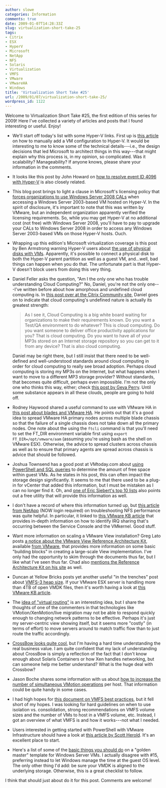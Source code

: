```yaml
---
author: slowe
categories: Information
comments: true
date: 2009-01-07T14:28:33Z
slug: virtualization-short-take-25
tags:
- Citrix
- ESX
- HyperV
- Microsoft
- NetApp
- NFS
- Solaris
- Virtualization
- VMFS
- VMware
- VMwareHA
- Windows
title: 'Virtualization Short Take #25'
url: /2009/01/07/virtualization-short-take-25/
wordpress_id: 1122
---
```


Welcome to Virtualization Short Take #25, the first edition of this series for 2009! Here I've collected a variety of articles and posts that I found interesting or useful. Enjoy!

* We'll start off today's list with some Hyper-V links. First up is [this article](http://blogs.msdn.com/robertvi/archive/2008/12/19/howto-manually-add-a-vm-configuration-to-hyper-v.aspx) on how to manually add a VM configuration to Hyper-V. It would be interesting to me to know some of the technical details---i.e., the design decisions that led Microsoft to architect things in this way---that might explain why this process is, in my opinion, so complicated. Was it scalability? Manageability? If anyone knows, please share your information in the comments.

* It looks like this post by John Howard on [how to resolve event ID 4096 with Hyper-V](http://blogs.technet.com/jhoward/archive/2008/12/28/hyper-v-resolving-event-id-4096.aspx) is also closely related.

* This blog post brings to light a clause in Microsoft's licensing policy that [forces organizations to use Windows Server 2008 CALs](http://blogs.vmware.com/virtualreality/2008/12/do-i-really-need-to-upgrade-all-my-windows-server-2003-cals-in-order-to-run-on-windows-hyper-v.html) when accessing a Windows Server 2003-based VM hosted on Hyper-V. In the spirit of disclosure, it's important to note that this was written by VMware, but an independent organization apparently verified the licensing requirements. So, while you may get Hyper-V at no additional cost (not free) with Windows Server 2008, you'll have to pay to upgrade your CALs to Windows Server 2008 in order to access any Windows Server 2003-based VMs on those Hyper-V hosts. Ouch.

* Wrapping up this edition's Microsoft virtualization coverage is this post by Ben Armstrong warning Hyper-V users about [the use of physical disks with VMs](http://blogs.msdn.com/virtual_pc_guy/archive/2008/12/15/being-careful-with-physical-disks.aspx). Apparently, it's possible to connect a physical disk to both the Hyper-V parent partition as well as a guest VM, and...well, bad things can happen when you do that. The unfortunate part is that Hyper-V doesn't block users from doing this very thing.

* Daniel Feller asks the question, "Am I the only one who has trouble understanding Cloud Computing?" No, Daniel, you're not the only one---I've written before about how amorphous and undefined cloud computing is. In [this post over at the Citrix Community site](http://community.citrix.com/pages/viewpage.action?pageId=50364953), Daniel goes on to indicate that cloud computing's undefined nature is actually its greatest strength:  

    >As I see it, Cloud Computing is a big white board waiting for organizations to make their requirements known.  Do you want a Test/QA environment to do whatever? This is cloud computing. Do you want someone to deliver office productivity applications for you? That is cloud computing. Do you want to have all of your MP3s stored on an Internet storage repository so you can get to it from any device?  That is also cloud computing.

    Daniel may be right there, but I still insist that there need to be well-defined and well-understood standards around cloud computing in order for cloud computing to really see broad adoption. Perhaps cloud computing is storing my MP3s on the Internet, but what happens when I want to move to a different MP3 storage provider? Without standards, that becomes quite difficult, perhaps even impossible. I'm not the only one who thinks this way, either; check [this post by Geva Perry](http://gevaperry.typepad.com/main/2008/12/vendor-vision-lockin-in-the-cloud.html). Until some substance appears in all these clouds, people are going to hold off.

* Rodney Haywood shared a useful command to use with VMware HA in [this post about blades and VMware HA](http://rodos.haywood.org/2008/12/blade-enclosures-and-ha.html). He points out that it's a good idea to spread VMware HA primary nodes across multiple blade chassis so that the failure of a single chassis does not take down all the primary nodes. One note about the using the `ftcli` command is that you'll need to set the FT\_DIR environment variable first using `export FT_DIR=/opt/vmware/aam` (assuming you're using bash as the shell on VMware ESX). Otherwise, the advice to spread clusters across chassis as well as to ensure that primary agents are spread across chassis is advice that should be followed.

* Joshua Townsend has a good post at VMtoday.com about [using PowerShell and SQL queries](http://vmtoday.com/2008/12/obtaining-vmware-guest-disk-free-space-for-nfs-sizing/) to determine the amount of free space within guest VMs. As he states in his post, this can often impact the storage design significantly. It seems to me that there used to be a plug-in for vCenter that added this information, but I must be mistaken as I can no longer find it. Oh, and [one of Eric Siebert's top 10 lists](http://vmware-land.com/Top_10_Lists.html#top10_admin_tools) also points out a free utility that will provide this information as well.

* I don't have a record of where this information turned up, but [this article from NetApp](https://now.netapp.com/Knowledgebase/solutionarea.asp?id=kb41202) (NOW login required) on troubleshooting NFS performance was quite helpful. In particular, it linked to [this VMware KB article](http://kb.vmware.com/selfservice/microsites/search.do?cmd=displayKC&docType=kc&externalId=1003710&sliceId=2&docTypeID=DT_KB_1_1&dialogID=7006425&stateId=0%200%202781970) that provides in-depth information on how to identify IRQ sharing that's occurring between the Service Console and the VMkernel. Good stuff.

* Want more information on scaling a VMware View installation? Greg Lato posts [a notice about the VMware View Reference Architecture Kit](http://www.latogalabs.com/2008/12/vmware-view-building-blocks-architecture-guide/), available [from VMware](http://www.vmware.com/resources/wp/view_reference_architecture_register.html), that provides more information on some basic "building blocks" in creating a large-scale View implementation. I've only had the opportunity to skim through the documents thus far, but I like what I've seen thus far. Chad also [mentions the Reference Architecture Kit on his site](http://virtualgeek.typepad.com/virtual_geek/2008/12/vmware-view-managercomposer-1000-client-reference-architecture.html) as well.

* Duncan at Yellow Bricks posts yet another useful "in the trenches" post about [VMFS-3 heap size](http://www.yellow-bricks.com/2008/12/19/heap-size-vmfs3/). If your VMware ESX server is handling more than 4TB of open VMDK files, then it's worth having a look at [this VMware KB article](http://kb.vmware.com/selfservice/microsites/search.do?cmd=displayKC&docType=kc&externalId=1004424&sliceId=1&docTypeID=DT_KB_1_1&dialogID=11082836&stateId=1%200%2011084649).

* The [idea of "virtual routing"](http://www.nemertes.com/virtual_routing_antimatter_network_routing) is an interesting idea, but I share the thoughts of one of the commenters in that technologies like VMotion/XenMotion/live migration may not be able to respond quickly enough to changing network patterns to be effective. Perhaps it's just my server-centric view showing itself, but it seems more "costly" (in terms of effort) to move servers around to match traffic flow than to just route the traffic accordingly.

* [CrossBow looks quite cool](http://cuddletech.com/blog/pivot/entry.php?id=999), but I'm having a hard time understanding the real business value. I am quite confident that my lack of understanding about CrossBow is simply a reflection of the fact that I don't know enough about Solaris Containers or how Xen handles networking, but can someone help me better understand? What is the huge deal with Crossbow?

* Jason Boche shares some information with us about [how to increase the number of simultaneous VMotion operations](http://www.boche.net/blog/?p=806) per host. That information could be quite handy in some cases.

* I had high hopes for [this document on VMFS best practices](http://communities.vmware.com/docs/DOC-9276), but it fell short of my hopes. I was looking for hard guidelines on when to use isolation vs. consolidation, strong recommendations on VMFS volume sizes and the number of VMs to host in a VMFS volume, etc. Instead, I got an overview of what VMFS is and how it works---not what I needed.

* Users interested in getting started with PowerShell with VMware Infrastructure should have a look at [this article by Scott Herold](http://www.vmguru.com/index.php/articles-mainmenu-62/scripting/74-getting-started-with-powershell-and-powergui-in-your-virtual-infrastructure). It's an excellent place to start.

* Here's a list of some of the [basic things you should do](http://www.techhead.co.uk/10-basic-things-to-do-when-creating-a-microsoft-server-gold-build-for-use-on-vmware-esx-template) on a "golden master" template for Windows Server VMs. I actually disagree with #15, preferring instead to let Windows manage the time at the guest OS level. The only other thing I'd add: be sure your VMDK is aligned to the underlying storage. Otherwise, this is a great checklist to follow.

I think that should just about do it for this post. Comments are welcome!
